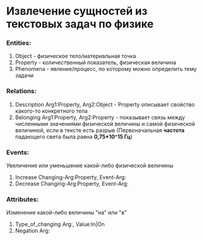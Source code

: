 # Извлечение сущностей из текстовых задач по физике 

### Entities:

1. Object - физическое тело/материальная точка
2. Property - количественный показатель, физическая величина 
3. Phenomena - явление/процесс, по которому можно определить тему задачи

### Relations:

1. Description	Arg1:Property, Arg2:Object - Property описывает свойство какого-то конкретного тела
2. Belonging 	Arg1:Property, Arg2:Property - показывает связь между численными значениями физической величины и самой физической величиной, если в тексте есть разрыв (Первоначальная **частота** падающего света была равна **0,75*10^15 Гц**)

### Events: 

Увеличение или уменьшение какой-либо физической величины

1. Increase Changing-Arg:Property, Event-Arg:<EVENT>
2. Decrease Changing-Arg:Property, Event-Arg:<EVENT>

### Attributes: 

Изменение какой-либо величины "на" или "в"
  
1. Type_of_changing	Arg:<EVENT>, Value:In|On
2. Negation		Arg:<EVENT>

